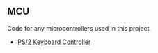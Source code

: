 ## MCU

Code for any microcontrollers used in this project.

* [PS/2 Keyboard Controller](keyboard)
